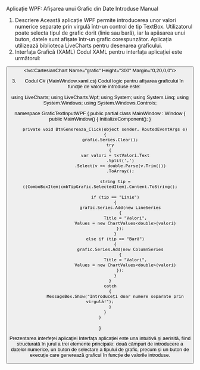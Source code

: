 Aplicație WPF: Afișarea unui Grafic din Date Introduse Manual
1. Descriere
Această aplicație WPF permite introducerea unor valori numerice separate prin virgulă într-un control de tip TextBox. Utilizatorul poate selecta tipul de grafic dorit (linie sau bară), iar la apăsarea unui buton, datele sunt afișate într-un grafic corespunzător. Aplicația utilizează biblioteca LiveCharts pentru desenarea graficului.
2. Interfața Grafică (XAML)
Codul XAML pentru interfața aplicației este următorul:

<Window x:Class="GraficTextInputWPF.MainWindow"
        xmlns="http://schemas.microsoft.com/winfx/2006/xaml/presentation"
        xmlns:x="http://schemas.microsoft.com/winfx/2006/xaml"
        xmlns:lvc="clr-namespace:LiveCharts.Wpf;assembly=LiveCharts.Wpf"
        Title="Grafic din TextBox" Height="500" Width="800">
    <Grid Margin="20">
        <StackPanel>
            <TextBlock Text="Introduceți valorile separate prin virgulă:" FontWeight="Bold"/>
            <TextBox Name="txtValori" Width="300" Height="30" Margin="0,5,0,10" />
            <TextBlock Text="Alegeți tipul de grafic:" FontWeight="Bold"/>
            <ComboBox Name="cmbTipGrafic" Width="200" Height="30" Margin="0,5,0,10">
                <ComboBoxItem Content="Linie" IsSelected="True"/>
                <ComboBoxItem Content="Bară"/>
            </ComboBox>
            <Button Content="Generează graficul" Width="200" Height="40" Click="BtnGenereaza_Click"/>
            <lvc:CartesianChart Name="grafic" Height="300" Margin="0,20,0,0"/>
        </StackPanel>
    </Grid>
</Window>


3. Codul C# (MainWindow.xaml.cs)
Codul logic pentru afișarea graficului în funcție de valorile introduse este:

using LiveCharts;
using LiveCharts.Wpf;
using System;
using System.Linq;
using System.Windows;
using System.Windows.Controls;

namespace GraficTextInputWPF
{
    public partial class MainWindow : Window
    {
        public MainWindow()
        {
            InitializeComponent();
        }

        private void BtnGenereaza_Click(object sender, RoutedEventArgs e)
        {
            grafic.Series.Clear();
            try
            {
                var valori = txtValori.Text
                    .Split(',')
                    .Select(v => double.Parse(v.Trim()))
                    .ToArray();

                string tip = ((ComboBoxItem)cmbTipGrafic.SelectedItem).Content.ToString();

                if (tip == "Linie")
                {
                    grafic.Series.Add(new LineSeries
                    {
                        Title = "Valori",
                        Values = new ChartValues<double>(valori)
                    });
                }
                else if (tip == "Bară")
                {
                    grafic.Series.Add(new ColumnSeries
                    {
                        Title = "Valori",
                        Values = new ChartValues<double>(valori)
                    });
                }
            }
            catch
            {
                MessageBox.Show("Introduceți doar numere separate prin virgulă!");
            }
        }
    }
}

Prezentarea interfeței aplicației
Interfața aplicației este una intuitivă și aerisită, fiind structurată în jurul a trei elemente principale: două câmpuri de introducere a datelor numerice, un buton de selectare a tipului de grafic, precum și un buton de execuție care generează graficul în funcție de valorile introduse.
